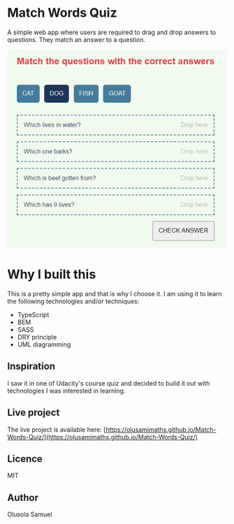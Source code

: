 # Match Words Quiz
A simple web app where users are required to drag and drop answers to questions. They match an answer to a question. 

![image info](./public/screenshot.png)

# Why I built this
This is a pretty simple app and that is why I choose it. I am using it to learn the following technologies and/or techniques:
- TypeScript
- BEM 
- SASS
- DRY principle
- UML diagramming

## Inspiration
I saw it in one of Udacity's course quiz and decided to build it out with technologies I was interested in learning.

## Live project
The live project is available here: [https://olusamimaths.github.io/Match-Words-Quiz/](https://olusamimaths.github.io/Match-Words-Quiz/)

## Licence
MIT
## Author
Olusola Samuel
